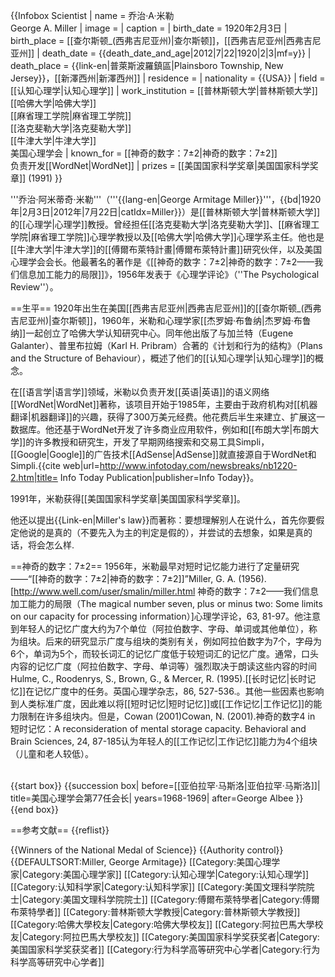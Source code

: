 {{Infobox Scientist 
| name = 乔治·A·米勒<br />George A. Miller
| image =
| caption = 
| birth_date = 	1920年2月3日
| birth_place = [[查尔斯顿_(西弗吉尼亚州)|查尔斯顿]]，[[西弗吉尼亚州|西弗吉尼亚州]]
| death_date =	{{death_date_and_age|2012|7|22|1920|2|3|mf=y}}
| death_place = {{link-en|普萊斯波羅鎮區|Plainsboro Township, New Jersey}}，[[新澤西州|新澤西州]]
| residence = 
| nationality = {{USA}}
| field = [[认知心理学|认知心理学]]
| work_institution = [[普林斯顿大学|普林斯顿大学]]<br /> [[哈佛大学|哈佛大学]] <br /> [[麻省理工学院|麻省理工学院]] <br /> [[洛克斐勒大学|洛克斐勒大学]]<br /> [[牛津大学|牛津大学]] <br />美国心理学会
| known_for  = [[神奇的数字：7±2|神奇的数字：7±2]]<br /> 负责开发[[WordNet|WordNet]]
| prizes = [[美国国家科学奖章|美国国家科学奖章]] (1991)
}}

'''乔治·阿米蒂奇·米勒'''（'''{{lang-en|George Armitage Miller}}'''，{{bd|1920年|2月3日|2012年|7月22日|catIdx=Miller}}）是[[普林斯顿大学|普林斯顿大学]]的[[心理学|心理学]]教授。曾经担任[[洛克斐勒大学|洛克斐勒大学]]、[[麻省理工学院|麻省理工学院]]心理学教授以及[[哈佛大学|哈佛大学]]心理学系主任。他也是[[牛津大学|牛津大学]]的[[傅爾布萊特計畫|傅爾布萊特計畫]]研究伙伴，以及美国心理学会会长。他最著名的著作是《[[神奇的数字：7±2|神奇的数字：7±2——我们信息加工能力的局限]]》，1956年发表于《心理学评论》（''The Psychological Review''）。

==生平==
1920年出生在美国[[西弗吉尼亚州|西弗吉尼亚州]]的[[查尔斯顿_(西弗吉尼亚州)|查尔斯顿]]，1960年，米勒和心理学家[[杰罗姆·布鲁纳|杰罗姆·布鲁纳]]一起创立了哈佛大学认知研究中心。同年他出版了与加兰特（Eugene Galanter）、普里布拉姆（Karl H. Pribram）合著的《计划和行为的结构》（Plans and the Structure of Behaviour），概述了他们的[[认知心理学|认知心理学]]的概念。

在[[语言学|语言学]]领域，米勒以负责开发[[英语|英语]]的语义网络[[WordNet|WordNet]]著称，该项目开始于1985年，主要由于政府机构对[[机器翻译|机器翻译]]的兴趣，获得了300万美元经费。他花费后半生来建立、扩展这一数据库。他还基于WordNet开发了许多商业应用软件，例如和[[布朗大学|布朗大学]]的许多教授和研究生，开发了早期网络搜索和交易工具Simpli，[[Google|Google]]的广告技术[[AdSense|AdSense]]就直接源自于WordNet和Simpli.<ref>{{cite web|url=http://www.infotoday.com/newsbreaks/nb1220-2.htm|title= Info Today Publication|publisher=Info Today}}</ref>。 

1991年，米勒获得[[美国国家科学奖章|美国国家科学奖章]]。

他还以提出{{Link-en|Miller's law}}而著称：要想理解别人在说什么，首先你要假定他说的是真的（不要先入为主的判定是假的），并尝试的去想象，如果是真的话，将会怎么样.

==神奇的数字：7±2==
1956年，米勒最早对短时记忆能力进行了定量研究——“[[神奇的数字：7±2|神奇的数字：7±2]]”<ref name="miller">Miller, G. A. (1956). [http://www.well.com/user/smalin/miller.html 神奇的数字：7±2——我们信息加工能力的局限（The magical number seven, plus or minus two: Some limits on our capacity for processing information）]心理学评论，63, 81-97</ref>。他注意到年轻人的记忆广度大约为7个单位（阿拉伯数字、字母、单词或其他单位），称为组块。后来的研究显示广度与组块的类别有关，例如阿拉伯数字为7个，字母为6个，单词为5个，而较长词汇的记忆广度低于较短词汇的记忆广度。通常，口头内容的记忆广度（阿拉伯数字、字母、单词等）强烈取决于朗读这些内容的时间<ref>Hulme, C., Roodenrys, S., Brown, G., & Mercer, R. (1995).[[长时记忆|长时记忆]]在记忆广度中的任务。英国心理学杂志，86, 527-536.</ref>。其他一些因素也影响到人类标准广度，因此难以将[[短时记忆|短时记忆]]或[[工作记忆|工作记忆]]的能力限制在许多组块内。但是，Cowan (2001)<ref>Cowan, N. (2001).神奇的数字4 in 短时记忆：A reconsideration of mental storage capacity. Behavioral and Brain Sciences, 24, 87-185</ref>认为年轻人的[[工作记忆|工作记忆]]能力为4个组块（儿童和老人较低）。

<br>
{{start box}}
{{succession box|
 before=[[亚伯拉罕·马斯洛|亚伯拉罕·马斯洛]]|
 title=美国心理学会第77任会长|
 years=1968-1969|
 after=George Albee
}}
{{end box}}

==参考文献==
{{reflist}}

{{Winners of the National Medal of Science}}
{{Authority control}}
{{DEFAULTSORT:Miller, George Armitage}}
[[Category:美国心理学家|Category:美国心理学家]]
[[Category:认知心理学|Category:认知心理学]]
[[Category:认知科学家|Category:认知科学家]]
[[Category:美国文理科学院院士|Category:美国文理科学院院士]]
[[Category:傅爾布萊特學者|Category:傅爾布萊特學者]]
[[Category:普林斯顿大学教授|Category:普林斯顿大学教授]]
[[Category:哈佛大學校友|Category:哈佛大學校友]]
[[Category:阿拉巴馬大學校友|Category:阿拉巴馬大學校友]]
[[Category:美国国家科学奖获奖者|Category:美国国家科学奖获奖者]]
[[Category:行为科学高等研究中心学者|Category:行为科学高等研究中心学者]]